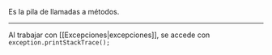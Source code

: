 Es la pila de llamadas a métodos.
***
Al trabajar con [[Excepciones|excepciones]], se accede con 
``exception.printStackTrace();``